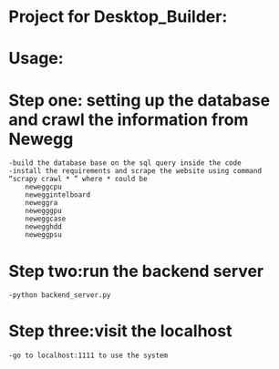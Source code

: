# Project for Desktop_Builder:

# Usage:
# Step one: setting up the database and crawl the information from Newegg
	-build the database base on the sql query inside the code
	-install the requirements and scrape the website using command
	“scrapy crawl * ” where * could be 
		neweggcpu
		neweggintelboard
		neweggra
		newegggpu
		neweggcase
		newegghdd
		neweggpsu

# Step two:run the backend server
	-python backend_server.py 

# Step three:visit the localhost
	-go to localhost:1111 to use the system 


